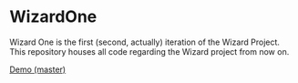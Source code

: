 # WizardOne
Wizard One is the first (second, actually) iteration of the Wizard Project.
This repository houses all code regarding the Wizard project from now on.

[Demo (master)](http://jouzalol.github.io/WizardOne/www/)
